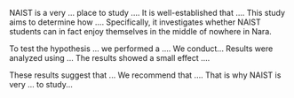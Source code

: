 NAIST is a very ... place to study ....
It is well-established that .... This study aims to determine how .... Specifically, it investigates whether NAIST students can in fact enjoy themselves in the middle of nowhere in Nara.


To test the hypothesis ... we performed a .... 
We conduct...
Results were analyzed using ... The results showed a small effect .... 


These results suggest that ... We recommend that .... That is why NAIST is very ... to study...
